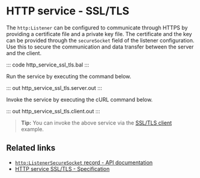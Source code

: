 # HTTP service - SSL/TLS

The `http:Listener` can be configured to communicate through HTTPS by providing a certificate file and a private key file. The certificate and the key can be provided through the `secureSocket` field of the listener configuration. Use this to secure the communication and data transfer between the server and the client.

::: code http_service_ssl_tls.bal :::

Run the service by executing the command below.

::: out http_service_ssl_tls.server.out :::

Invoke the service by executing the cURL command below.

::: out http_service_ssl_tls.client.out :::

>**Tip:** You can invoke the above service via the [SSL/TLS client](/learn/by-example/http-client-ssl-tls/) example.

## Related links
- [`http:ListenerSecureSocket` record - API documentation](https://lib.ballerina.io/ballerina/http/latest/records/ListenerSecureSocket)
- [HTTP service SSL/TLS - Specification](/spec/http/#921-listener---ssltls)
